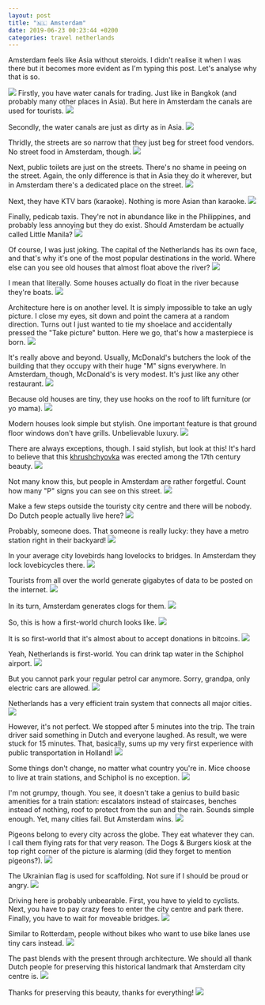 ```yaml
---
layout: post
title: "🇳🇱 Amsterdam"
date: 2019-06-23 00:23:44 +0200
categories: travel netherlands
---
```


Amsterdam feels like Asia without steroids. I didn't realise it when I was there
but it becomes more evident as I'm typing this post. Let's analyse why that is
so.

<img src="https://imgur.com/x695oFf.jpg"/>
Firstly, you have water canals for trading. Just like in Bangkok (and probably
many other places in Asia). But here in Amsterdam the canals are used for
tourists.
<img src="https://imgur.com/64BQe4B.jpg"/>

Secondly, the water canals are just as dirty as in Asia.
<img src="/assets/images/i.png" data-echo="https://imgur.com/UZu9vDZ.jpg"/>

Thridly, the streets are so narrow that they just beg for street food
vendors. No street food in Amsterdam, though.
<img src="/assets/images/i.png" data-echo="https://imgur.com/HqCtfOv.jpg"/>

Next, public toilets are just on the streets. There's no shame in peeing on the
street. Again, the only difference is that in Asia they do it wherever, but in
Amsterdam there's a dedicated place on the street.
<img src="/assets/images/i.png" data-echo="https://imgur.com/7g7R6Hi.jpg"/>

Next, they have KTV bars (karaoke). Nothing is more Asian than karaoke.
<img src="/assets/images/i.png" data-echo="https://imgur.com/iR41Cs3.jpg"/>

Finally, pedicab taxis. They're not in abundance like in the Philippines, and
probably less annoying but they do exist. Should Amsterdam be actually called
Little Manila?
<img src="/assets/images/i.png" data-echo="https://imgur.com/iAYHL4b.jpg"/>

Of course, I was just joking. The capital of the Netherlands has its own face,
and that's why it's one of the most popular destinations in the world. Where
else can you see old houses that almost float above the river?
<img src="/assets/images/i.png" data-echo="https://imgur.com/RPqIqRu.jpg"/>

I mean that literally. Some houses actually do float in the river because
they're boats.
<img src="/assets/images/i.png" data-echo="https://imgur.com/PKJY0Wj.jpg"/>

Architecture here is on another level. It is simply impossible to take an ugly
picture. I close my eyes, sit down and point the camera at a random
direction. Turns out I just wanted to tie my shoelace and accidentally pressed
the "Take picture" button. Here we go, that's how a masterpiece is born.
<img src="/assets/images/i.png" data-echo="https://imgur.com/ZnSLDWe.jpg"/>

It's really above and beyond. Usually, McDonald's butchers the look of the
building that they occupy with their huge "M" signs everywhere. In Amsterdam,
though, McDonald's is very modest. It's just like any other restaurant.
<img src="/assets/images/i.png" data-echo="https://imgur.com/5qdiJE1.jpg"/>

Because old houses are tiny, they use hooks on the roof to lift furniture (or yo
mama).
<img src="/assets/images/i.png" data-echo="https://imgur.com/tsmrHhI.jpg"/>

Modern houses look simple but stylish. One important feature is that ground
floor windows don't have grills. Unbelievable luxury.
<img src="/assets/images/i.png" data-echo="https://imgur.com/Ksnh6Qv.jpg"/>

There are always exceptions, though. I said stylish, but look at this! It's hard
to believe that this [khrushchyovka](https://en.wikipedia.org/wiki/Khrushchyovka)
was erected among the 17th century beauty.
<img src="/assets/images/i.png" data-echo="https://imgur.com/0XIefJD.jpg"/>

Not many know this, but people in Amsterdam are rather forgetful. Count how many
"P" signs you can see on this street.
<img src="/assets/images/i.png" data-echo="https://imgur.com/3DWTaov.jpg"/>

Make a few steps outside the touristy city centre and there will be nobody. Do
Dutch people actually live here?
<img src="/assets/images/i.png" data-echo="https://imgur.com/3vXb9S8.jpg"/>

Probably, someone does. That someone is really lucky: they have a metro station
right in their backyard!
<img src="/assets/images/i.png" data-echo="https://imgur.com/TwSqvEi.jpg"/>

In your average city lovebirds hang lovelocks to bridges. In Amsterdam they lock
lovebicycles there.
<img src="/assets/images/i.png" data-echo="https://imgur.com/D9YSwf3.jpg"/>

Tourists from all over the world generate gigabytes of data to be posted on the
internet.
<img src="/assets/images/i.png" data-echo="https://imgur.com/jp3sNvX.jpg"/>

In its turn, Amsterdam generates clogs for them.
<img src="/assets/images/i.png" data-echo="https://imgur.com/FxMHqXO.jpg"/>

So, this is how a first-world church looks like.
<img src="/assets/images/i.png" data-echo="https://imgur.com/QZvmZ90.jpg"/>

It is so first-world that it's almost about to accept donations in bitcoins.
<img src="/assets/images/i.png" data-echo="https://imgur.com/OAuUuxN.jpg"/>

Yeah, Netherlands is first-world. You can drink tap water in the Schiphol
airport.
<img src="/assets/images/i.png" data-echo="https://imgur.com/U2vcxeD.jpg"/>

But you cannot park your regular petrol car anymore. Sorry, grandpa, only
electric cars are allowed.
<img src="/assets/images/i.png" data-echo="https://imgur.com/Cas3Vue.jpg"/>

Netherlands has a very efficient train system that connects all major cities.
<img src="/assets/images/i.png" data-echo="https://imgur.com/g0nOJUs.jpg"/>

However, it's not perfect. We stopped after 5 minutes into the trip. The train
driver said something in Dutch and everyone laughed. As result, we were stuck
for 15 minutes. That, basically, sums up my very first experience with public
transportation in Holland!
<img src="/assets/images/i.png" data-echo="https://imgur.com/0v2rLqp.jpg"/>

Some things don't change, no matter what country you're in. Mice choose to live
at train stations, and Schiphol is no exception.
<img src="/assets/images/i.png" data-echo="https://imgur.com/jHRMEtO.jpg"/>

I'm not grumpy, though. You see, it doesn't take a genius to build basic
amenities for a train station: escalators instead of staircases, benches instead
of nothing, roof to protect from the sun and the rain. Sounds simple enough. Yet,
many cities fail. But Amsterdam wins.
<img src="/assets/images/i.png" data-echo="https://imgur.com/vz4ohfb.jpg"/>

Pigeons belong to every city across the globe. They eat whatever they can. I
call them flying rats for that very reason. The Dogs & Burgers kiosk at the top
right corner of the picture is alarming (did they forget to mention pigeons?).
<img src="/assets/images/i.png" data-echo="https://imgur.com/5XM6Xn3.jpg"/>

The Ukrainian flag is used for scaffolding. Not sure if I should be proud or
angry.
<img src="/assets/images/i.png" data-echo="https://imgur.com/9fEXKNw.jpg"/>

Driving here is probably unbearable. First, you have to yield to cyclists. Next,
you have to pay crazy fees to enter the city centre and park there. Finally, you
have to wait for moveable bridges.
<img src="/assets/images/i.png" data-echo="https://imgur.com/LPsvIca.jpg"/>

Similar to Rotterdam, people without bikes who want to use bike lanes use tiny
cars instead.
<img src="/assets/images/i.png" data-echo="https://imgur.com/o6q23IC.jpg"/>

The past blends with the present through architecture. We should all thank Dutch
people for preserving this historical landmark that Amsterdam city centre is.
<img src="/assets/images/i.png" data-echo="https://imgur.com/9ZBJS4V.jpg"/>

Thanks for preserving this beauty, thanks for everything!
<img src="/assets/images/i.png" data-echo="https://imgur.com/GlO99yg.jpg"/>
